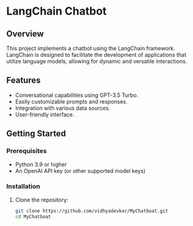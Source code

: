 # LangChain Chatbot

## Overview

This project implements a chatbot using the LangChain framework. LangChain is designed to facilitate the development of applications that utilize language models, allowing for dynamic and versatile interactions.

## Features

- Conversational capabilities using GPT-3.5 Turbo.
- Easily customizable prompts and responses.
- Integration with various data sources.
- User-friendly interface.

## Getting Started

### Prerequisites

- Python 3.9 or higher
- An OpenAI API key (or other supported model keys)

### Installation

1. Clone the repository:
   ```bash
   git clone https://github.com/vidhyadevkar/MyChatboat.git
   cd MyChatboat
